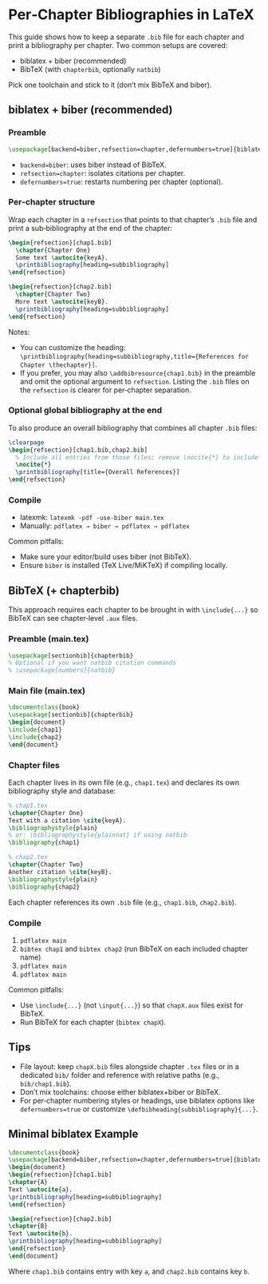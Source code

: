# Per‑Chapter Bibliographies in LaTeX

This guide shows how to keep a separate `.bib` file for each chapter and print a bibliography per chapter. Two common setups are covered:

- biblatex + biber (recommended)
- BibTeX (with `chapterbib`, optionally `natbib`)

Pick one toolchain and stick to it (don’t mix BibTeX and biber).

## biblatex + biber (recommended)

### Preamble

```tex
\usepackage[backend=biber,refsection=chapter,defernumbers=true]{biblatex}
```

- `backend=biber`: uses biber instead of BibTeX.
- `refsection=chapter`: isolates citations per chapter.
- `defernumbers=true`: restarts numbering per chapter (optional).

### Per‑chapter structure

Wrap each chapter in a `refsection` that points to that chapter’s `.bib` file and print a sub‑bibliography at the end of the chapter:

```tex
\begin{refsection}[chap1.bib]
  \chapter{Chapter One}
  Some text \autocite{keyA}.
  \printbibliography[heading=subbibliography]
\end{refsection}

\begin{refsection}[chap2.bib]
  \chapter{Chapter Two}
  More text \autocite{keyB}.
  \printbibliography[heading=subbibliography]
\end{refsection}
```

Notes:

- You can customize the heading: `\printbibliography[heading=subbibliography,title={References for Chapter \thechapter}]`.
- If you prefer, you may also `\addbibresource{chap1.bib}` in the preamble and omit the optional argument to `refsection`. Listing the `.bib` files on the `refsection` is clearer for per‑chapter separation.

### Optional global bibliography at the end

To also produce an overall bibliography that combines all chapter `.bib` files:

```tex
\clearpage
\begin{refsection}[chap1.bib,chap2.bib]
  % Include all entries from those files; remove \nocite{*} to include only cited items
  \nocite{*}
  \printbibliography[title={Overall References}]
\end{refsection}
```

### Compile

- latexmk: `latexmk -pdf -use-biber main.tex`
- Manually: `pdflatex → biber → pdflatex → pdflatex`

Common pitfalls:

- Make sure your editor/build uses biber (not BibTeX).
- Ensure `biber` is installed (TeX Live/MiKTeX) if compiling locally.

## BibTeX (+ chapterbib)

This approach requires each chapter to be brought in with `\include{...}` so BibTeX can see chapter‑level `.aux` files.

### Preamble (main.tex)

```tex
\usepackage[sectionbib]{chapterbib}
% Optional if you want natbib citation commands
% \usepackage[numbers]{natbib}
```

### Main file (main.tex)

```tex
\documentclass{book}
\usepackage[sectionbib]{chapterbib}
\begin{document}
\include{chap1}
\include{chap2}
\end{document}
```

### Chapter files

Each chapter lives in its own file (e.g., `chap1.tex`) and declares its own bibliography style and database:

```tex
% chap1.tex
\chapter{Chapter One}
Text with a citation \cite{keyA}.
\bibliographystyle{plain}
% or: \bibliographystyle{plainnat} if using natbib
\bibliography{chap1}
```

```tex
% chap2.tex
\chapter{Chapter Two}
Another citation \cite{keyB}.
\bibliographystyle{plain}
\bibliography{chap2}
```

Each chapter references its own `.bib` file (e.g., `chap1.bib`, `chap2.bib`).

### Compile

1. `pdflatex main`
2. `bibtex chap1` and `bibtex chap2` (run BibTeX on each included chapter name)
3. `pdflatex main`
4. `pdflatex main`

Common pitfalls:

- Use `\include{...}` (not `\input{...}`) so that `chapX.aux` files exist for BibTeX.
- Run BibTeX for each chapter (`bibtex chapX`).

## Tips

- File layout: keep `chapX.bib` files alongside chapter `.tex` files or in a dedicated `bib/` folder and reference with relative paths (e.g., `bib/chap1.bib`).
- Don’t mix toolchains: choose either biblatex+biber or BibTeX.
- For per‑chapter numbering styles or headings, use biblatex options like `defernumbers=true` or customize `\defbibheading{subbibliography}{...}`.

## Minimal biblatex Example

```tex
\documentclass{book}
\usepackage[backend=biber,refsection=chapter,defernumbers=true]{biblatex}
\begin{document}
\begin{refsection}[chap1.bib]
\chapter{A}
Text \autocite{a}.
\printbibliography[heading=subbibliography]
\end{refsection}

\begin{refsection}[chap2.bib]
\chapter{B}
Text \autocite{b}.
\printbibliography[heading=subbibliography]
\end{refsection}
\end{document}
```

Where `chap1.bib` contains entry with key `a`, and `chap2.bib` contains key `b`.


